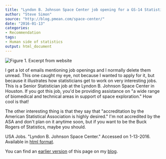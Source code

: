 ```yaml
---
title: "Lyndon B. Johnson Space Center job opening for a GS-14 Statistician"
author: "Steve Simon"
source: "http://blog.pmean.com/space-center/"
date: "2016-01-13"
categories:
- Recommendation
tags:
- Human side of statistics
output: html_document
---
```


![Figure 1. Excerpt from website](http://www.pmean.com/new-images/16/space-center01.png)

<div class="notes">

I get a lot of emails mentioning job openings and I normally delete them unread. This one caught my eye, not because I wanted to apply for it, but because it illustrates how statisticians get to work on very interesting jobs. This is a Senior Statistician job at the Lyndon B. Johnson Space Center in Houston. If you got this job, you'd be providing assistance on "a wide range of biomedical and technical areas in support of space exploration." How cool is that!

The other interesting thing is that they say that "accreditation by the American Statistical Association is highly desired." I'm not accredited by the ASA and don't plan on it anytime soon, but if you want to be the Buck Rogers of Statistics, maybe you should.

USA Jobs. "Lyndon B. Johnson Space Center." Accessed on 1-13-2016. Available in [html format][usa1].

You can find an [earlier version][sim1] of this page on my [blog][sim2].

[sim1]: http://blog.pmean.com/space-center/
[sim2]: http://blog.pmean.com

[usa1]: https://www.usajobs.gov/GetJob/ViewDetails/425199400

</div>

